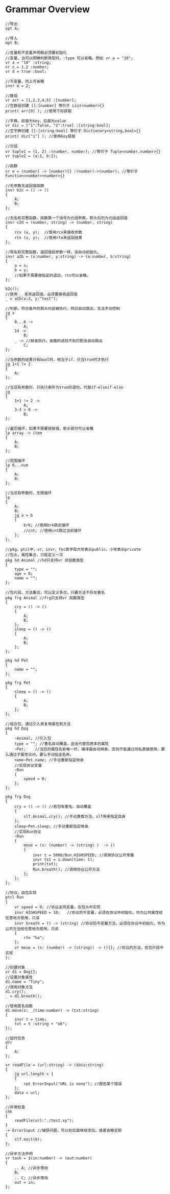 # Grammar Overview
    //导出
    xpt A;

    //导入
    mpt B;

    //变量和不变量声明都必须要初始化
    //变量，当可以明确判断类型时，:type 可以省略。例如 vr a = "10";
    vr a = "10" :string;
    vr c = 1.2 :number;
    vr d = true :bool;

    //不变量，同上可省略
    invr e = 2;

    //数组
    vr arr = [1,2,3,4,5] :[number];
    //空数组创建 []:[number] 等价于 List<number>{}
    print( arr[0] ); //使用下标获取

    //字典，前面为key，后面为value
    vr dic = ["1":false, "2":true] :[string:bool];
    //空字典创建 []:[string:bool] 等价于 Dictionary<string,bool>{}
    print( dic["1"] ); //使用key获取

    //元组
    vr tuple1 = (1, 2) :(number, number); //等价于 Tuple<number,number>{}
    vr tuple2 = (a:1, b:2);

    //函数
    vr e = (number) -> (number){} :(number)->(number); //等价于 Function<number><number>{}

    //无参数无返回值函数
    invr b2c = () -> ()
    {
        A;
        B;
    };

    //无名称完整函数，函数第一个括号为元组参数，箭头后的为元组返回值
    invr c2d = (number, string) -> (number, string)
    {
        rcv (x, y);  //使用rcv来接收参数
        rtn (x, y);  //使用rtn来返回结果
    };

    //带名称完整函数，返回值如参数一样，会自动初始化。
    invr a2b = (x:number, y:string) -> (a:number, b:string)
    {
        a = x;
        b = y;
        //如果不需要做指定的退出，rtn可以省略。
    };

    b2c();
    //使用 _ 舍弃返回值，必须要接收返回值
    _ = a2b(x:3, y:"test");

    //判断，符合条件的箭头内容被执行，然后自动跳出，无法手动控制
    jg x
    {
        0...6 ->
            A;
        14 ->
            B;
        _ -> //缺省执行，省略的话找不到匹配会自动跳出
            C;
    };

    //当参数的结果只有bool时，相当于if，只当true时才执行
    jg 1+1 != 2
    {
        A;
    };

    //当没有参数时，只执行条件为true的语句，代替if-elseif-else
    jg
    {
        1+1 != 2 -> 
            A;
        3-3 > 0 -> 
            B;
    };

    //遍历循环，如果不需要获取值，箭头部分可以省略
    lp array -> item
    {
        A;
        B;
    };

    //范围循环
    lp 0...num
    {
        A;
        B;
    };

    //当没有参数时，无限循环
    lp
    {
        A;
        B;
        jg a > b 
        {
            brk; //使用brk跳出循环
            //cnt; //使用cnt跳过当前循环
        };
    };

    //pkg，ptcl中，vr、invr、fnc首字母大写表示public，小写表示private
    //包头，属性集合，只能定义一次
    pkg hd Animal //hd只支持vr 非函数类型
    {
        type = "";
        age = 0;
        name = "";
    };

    //包片段，方法集合，可以定义多次，只要方法不存在重名
    pkg frg Animal //frg只支持vr 函数类型
    {
        cry = () -> () 
        {
            A;
            B;
        };
        sleep = () -> ()
        {
            A;
            B;
        };
    };

    pkg hd Pet
    {
        name = "";
    };

    pkg frg Pet
    {
        sleep = () -> ()
        {
            A;
            B;
        };
    };

    //组合包，通过引入来复用属性和方法
    pkg hd Dog
    {
        ~Animal; //引入包
        type = ""; //重名自动覆盖，这会代替包原本的属性
        ~Pet;    //当包的属性名称唯一时，编译器自动继承。否则不能通过同名直接使用，要么通过子属性访问，要么手动指定名称。
        name~Pet.name; //手动重新指定继承
        //实现协议变量
        ~Run
        {
            speed = 0;
        };
    };

    pkg frg Dog
    {
        cry = () -> () //若包有重名，自动覆盖
        {
            slf.Animal.cry(); //手动重载方法，slf用来指定自身
        };
        sleep~Pet.sleep; //手动重新指定继承
        //实现Run协议
        ~Run
        {
            move = (s: (number) -> (string) )  -> ()
            {
                invr t = 5000/Run.HIGHSPEED; //调用协议公开常量
                invr txt = s.down(time: t);
                print(txt);
                Run.breath(); //调用协议公开方法
            };
        };
    };

    //协议，由包实现
    ptcl Run
    {
        vr speed = 0; //协议支持变量，在包头中实现
        invr HIGHSPEED = 10;   //协议的不变量，必须在协议中初始化，作为公共属性给任意地方使用，只读
        invr breath = () -> (string) //协议的不变量方法，必须在协议中初始化，作为公共方法给任意地方使用，只读
        {
            rtn "ha";
        };
        vr move = (s: (number) -> (string)) -> (){}; //协议的方法，在包片段中实现
    };

    //创建对象
    vr d1 = Dog{};
    //设置对象属性
    d1.name = "Tiny";
    //调用对象方法
    d1.cry();
    _ = d1.breath();

    //使用匿名函数
    d1.move(s: _(time:number) -> (txt:string)
    { 
        invr t = time;
        txt = t :string + "ok";
    });

    //延时任务
    dfr
    {
        A;
    };

    vr readFile = (url:string) -> (data:string)
    {
        jg url.length < 1
        {
            rpt ErrorInput("URL is none"); //报告某个错误
        };
        data = url;
    };

    //异常检查
    chk
    {
        readFile(url:"./test.xy");
    }
    -> ErrorInput //捕获问题，可以在后面继续添加，或者省略全部
    {
        slf.exit(0);
    };

    //异步方法声明
    vr task = $(in:number) -> (out:number)
    {
        .. A; //异步等待
        B;
        .. C; //异步等待
        out = in;
    };
